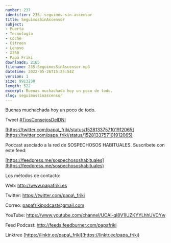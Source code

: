 ```yaml
---
number: 237
identifier: 235.-seguimos-sin-ascensor
title: SeguimosSinAscensor
subject:
- Puerta
- Tecnología
- Coche
- Citroen
- Lenovo
- X250
- Papá Friki
downloads: 2165
filename: 235.SeguimosSinAscensor.mp3
datetime: 2022-05-26T15:25:54Z
version: 1
size: 9913230
length: 522
excerpt: Buenas muchachada hoy un poco de todo.
slug: seguimossinascensor
---
```

Buenas muchachada hoy un poco de todo.

Tweet [#TipsConsejosDelDNI](https://twitter.com/hashtag/TipsConsejosDelDNI?src=hashtag_click)

[https://twitter.com/papa\_friki/status/1528133757101912065](https://twitter.com/papa_friki/status/1528133757101912065)

Podcast asociado a la red de SOSPECHOSOS HABITUALES. Suscríbete con este feed:

[https://feedpress.me/sospechososhabituales](https://feedpress.me/sospechososhabituales)

Los métodos de contacto:

Web: http://www.papafriki.es

Twitter: https://twitter.com/papa\_friki

Correo: papafrikipodcast@gmail.com

YouTube: https://www.youtube.com/channel/UCAl-ql8V1IUZKYYLhhUVCYw

Feed Podcast: http://feeds.feedburner.com/papafriki

Linktree [https://linktr.ee/papa\_friki](https://linktr.ee/papa_friki)